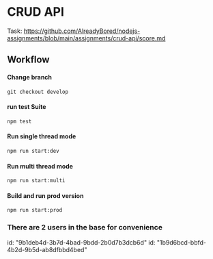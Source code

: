 # CRUD API

Task: https://github.com/AlreadyBored/nodejs-assignments/blob/main/assignments/crud-api/score.md

## Workflow

#### Change branch

`git checkout develop`

#### run test Suite

`npm test`

#### Run single thread mode

`npm run start:dev`

#### Run multi thread mode

`npm run start:multi`

#### Build and run prod version

`npm run start:prod`

### There are 2 users in the base for convenience

id: "9b1deb4d-3b7d-4bad-9bdd-2b0d7b3dcb6d"
id: "1b9d6bcd-bbfd-4b2d-9b5d-ab8dfbbd4bed"
